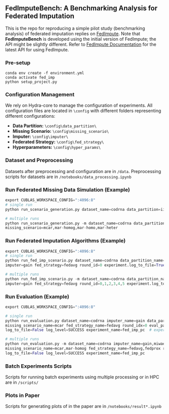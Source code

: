 
## FedImputeBench: A Benchmarking Analysis for Federated Imputation

This is the repo for reproducing a simple pilot study (benchmarking analysis) of federated imputation replies on [FedImpute](https://github.com/idsla/FedImpute). Note that **FedImputeBench** is developed using the initial version of FedImpute; the API might be slightly different. Refer to [FedImpute Documentation](https://idsla.github.io/FedImpute/) for the latest API for using FedImpute.

### Pre-setup
```shell
conda env create -f environment.yml
conda activate fed_imp
python setup_project.py
```

### Configuration Management

We rely on Hydra-core to manage the configuration of experiments. All configuration files are located in `\config` with different folders representing different configurations:

- **Data Partition:** `\config\data_partition\`
- **Missing Scenario:** `\config\missing_scenario\`
- **Imputer:** `\config\imputer\`
- **Federated Strategy:** `\config\fed_strategy\`
- **Hyperparameters:** `\config\hyper_params\`

### Dataset and Preprocessing

Datasets after preprocessing and configuration are in `/data`. Preprocessing scripts for datasets are in `/notebooks/data_processing.ipynb`

### Run Federated Missing Data Simulation (Example)

```python
export CUBLAS_WORKSPACE_CONFIG=":4096:8"
# single run
python run_scenario_generation.py dataset_name=codrna data_partition=iid-even missing_scenario=mcar

# multiple runs
python run_scenario_generation.py -m dataset_name=codrna data_partition=iid-even,iid-uneven
missing_scenario=mcar,mar-homog,mar-homo,mar-heter
```

### Run Federated Imputation Algorithms (Example)

```python
export CUBLAS_WORKSPACE_CONFIG=":4096:8"
# single run
python run_fed_imp_scenario.py dataset_name=codrna data_partition_name=iid-even missing_scenario_name=mcar
imputer=gain fed_strategy=fedavg round_id=0 experiment.log_to_file=True

# multiple runs
python run_fed_imp_scenario.py -m dataset_name=codrna data_partition_name=iid-even,iid-uneven missing_scenario_name=mcar,mar-heter,mar-homog
imputer=gain fed_strategy=fedavg round_id=0,1,2,3,4,5 experiment.log_to_file=True
```

### Run Evaluation (Example)

```python
export CUBLAS_WORKSPACE_CONFIG=":4096:8"

# single run
python run_evaluation.py dataset_name=codrna imputer_name=gain data_partition_name=iid-even 
missing_scenario_name=mcar fed_strategy_name=fedavg round_idx=0 eval_params.model=nn  
log_to_file=False log_level=SUCCESS experiment_name=fed_imp_pc  # experiment name should match the one used in run_fed_imp_scenario.py see /config/imp_config_p.yaml - experiment_name field

# multiple runs
python run_evaluation.py -m dataset_name=codrna imputer_name=gain,miwae data_partition_name=iid-even,iid-uneven 
missing_scenario_name=mcar,mar-homog fed_strategy_name=fedavg,fedprox round_idx=0,1,2,3,4,5 eval_params.model=nn  
log_to_file=False log_level=SUCCESS experiment_name=fed_imp_pc
```

### Batch Experiments Scripts

Scripts for running batch experiments using multiple processing or in HPC are in `/scripts/`

### Plots in Paper

Scripts for generating plots of in the paper are in `/notebooks/result*.ipynb`

